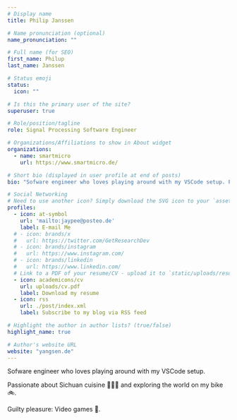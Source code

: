 ```yaml
---
# Display name
title: Philip Janssen

# Name pronunciation (optional)
name_pronunciation: ""

# Full name (for SEO)
first_name: Philup
last_name: Janssen

# Status emoji
status:
  icon: ""

# Is this the primary user of the site?
superuser: true

# Role/position/tagline
role: Signal Processing Software Engineer

# Organizations/Affiliations to show in About widget
organizations:
  - name: smartmicro
    url: https://www.smartmicro.de/

# Short bio (displayed in user profile at end of posts)
bio: "Sofware engineer who loves playing around with my VSCode setup. Passionate about Sichuan cuisine 🍜🇨🇳 and exploring the world on my bike 🚲. Guilty pleasure: Video games 👾."

# Social Networking
# Need to use another icon? Simply download the SVG icon to your `assets/media/icons/` folder.
profiles:
  - icon: at-symbol
    url: 'mailto:jaypee@posteo.de'
    label: E-mail Me
  # - icon: brands/x
  #   url: https://twitter.com/GetResearchDev
  # - icon: brands/instagram
  #   url: https://www.instagram.com/
  # - icon: brands/linkedin
  #   url: https://www.linkedin.com/
  # Link to a PDF of your resume/CV - upload it to `static/uploads/resume.pdf`
  - icon: academicons/cv
    url: uploads/cv.pdf
    label: Download my resume
  - icon: rss
    url: ./post/index.xml
    label: Subscribe to my blog via RSS feed

# Highlight the author in author lists? (true/false)
highlight_name: true

# Author's website URL
website: "yangsen.de"
---
```


Sofware engineer who loves playing around with my VSCode setup.

Passionate about Sichuan cuisine 🍜🇨🇳 and exploring the world on my bike 🚲.

Guilty pleasure: Video games 👾.